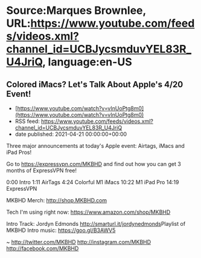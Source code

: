 # Source:Marques Brownlee, URL:https://www.youtube.com/feeds/videos.xml?channel_id=UCBJycsmduvYEL83R_U4JriQ, language:en-US

## Colored iMacs? Let's Talk About Apple's 4/20 Event!
 - [https://www.youtube.com/watch?v=vInUoPtg8m0](https://www.youtube.com/watch?v=vInUoPtg8m0)
 - RSS feed: https://www.youtube.com/feeds/videos.xml?channel_id=UCBJycsmduvYEL83R_U4JriQ
 - date published: 2021-04-21 00:00:00+00:00

Three major announcements at today's Apple event: Airtags, iMacs and iPad Pros!

Go to https://expressvpn.com/MKBHD and find out how you can get 3 months of ExpressVPN free!

0:00 Intro
1:11 AirTags
4:24 Colorful M1 iMacs
10:22 M1 iPad Pro
14:19 ExpressVPN

MKBHD Merch: http://shop.MKBHD.com

Tech I'm using right now: https://www.amazon.com/shop/MKBHD

Intro Track: Jordyn Edmonds http://smarturl.it/jordynedmonds​​ 
Playlist of MKBHD Intro music: https://goo.gl/B3AWV5

~
http://twitter.com/MKBHD
http://instagram.com/MKBHD
http://facebook.com/MKBHD


